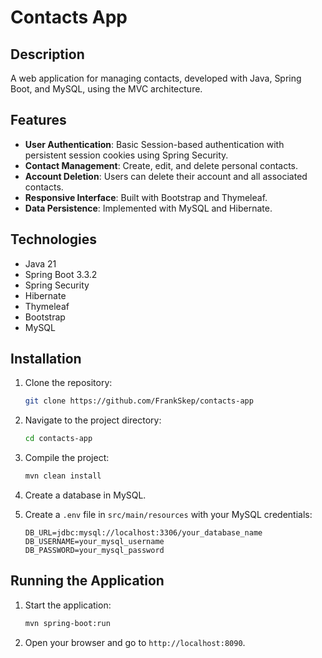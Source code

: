 # Contacts App

## Description

A web application for managing contacts, developed with Java, Spring Boot, and MySQL, using the MVC architecture.

## Features

- **User Authentication**: Basic Session-based authentication with persistent session cookies using Spring Security.
- **Contact Management**: Create, edit, and delete personal contacts.
- **Account Deletion**: Users can delete their account and all associated contacts.
- **Responsive Interface**: Built with Bootstrap and Thymeleaf.
- **Data Persistence**: Implemented with MySQL and Hibernate.

## Technologies

- Java 21
- Spring Boot 3.3.2
- Spring Security
- Hibernate
- Thymeleaf
- Bootstrap
- MySQL

## Installation

1. Clone the repository:
    ```sh
    git clone https://github.com/FrankSkep/contacts-app
    ```
2. Navigate to the project directory:
    ```sh
    cd contacts-app
    ```
3. Compile the project:
    ```sh
    mvn clean install
    ```
4. Create a database in MySQL.

5. Create a `.env` file in `src/main/resources` with your MySQL credentials:
    ```properties
    DB_URL=jdbc:mysql://localhost:3306/your_database_name
    DB_USERNAME=your_mysql_username
    DB_PASSWORD=your_mysql_password
    ```

## Running the Application

1. Start the application:
    ```sh
    mvn spring-boot:run
    ```
2. Open your browser and go to `http://localhost:8090`.